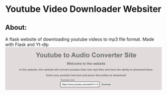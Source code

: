 <h1 text-align="center">Youtube Video Downloader Websiter</h1>

## About:    
A flask website of downloading youtube videos to mp3 file format.
Made with Flask and Yt-dlp
![Web page shown here](screenshot.png)